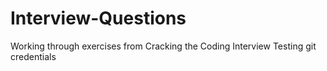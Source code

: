 # Interview-Questions
Working through exercises from Cracking the Coding Interview 
Testing git credentials
